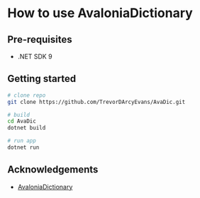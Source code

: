# How to use AvaloniaDictionary


## Pre-requisites
*   .NET SDK 9


## Getting started
```bash
# clone repo
git clone https://github.com/TrevorDArcyEvans/AvaDic.git

# build
cd AvaDic
dotnet build

# run app
dotnet run
```


## Acknowledgements
* [AvaloniaDictionary](https://reference.avaloniaui.net/api/Avalonia.Collections/AvaloniaDictionary_2/)

